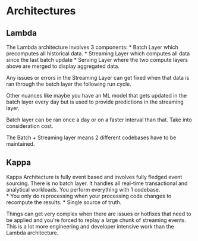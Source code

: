 # Architectures

## Lambda
The Lambda architecture involves 3 components:
    * Batch Layer which precomputes all historical data.
    * Streaming Layer which computes all data since the last batch update
    * Serving Layer where the two compute layers above are merged to display aggregated data.


Any issues or errors in the Streaming Layer can get fixed when that data is ran through the batch layer the following run cycle.

Other nuances like maybe you have an ML model that gets updated in the batch layer every day but is used to provide predictions in the streaming layer.

Batch layer can be ran once a day or on a faster interval than that.  Take into consideration cost.

The Batch + Streaming layer means 2 different codebases have to be maintained.

## Kappa
Kappa Architecture is fully event based and involves fully fledged event sourcing.  There is no batch layer.  It handles all real-time transactional and analytical workloads.  You perform everything with 1 codebase.  
    * You only do reprocessing when your processing code changes to recompute the results.
    * Single source of truth.

Things can get very complex when there are issues or hotfixes that need to be applied and you're forced to replay a large chunk of streaming events.  This is a lot more engineering and developer intensive work than the Lambda architecture.